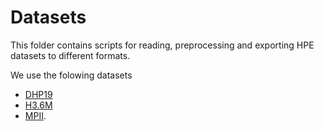 # Datasets

This folder contains scripts for reading, preprocessing and exporting HPE datasets to different formats.

We use the folowing datasets
* [DHP19](dhp19/README.md)
* [H3.6M](h36m/README.md)
* [MPII](mpii/README.md).
